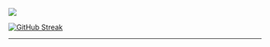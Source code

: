 

<a href="https://opgc.me/#/users/JaeWonLee3003" target="_blank"> <img src="https://api.opgc.me/githubs/users/JaeWonLee3003/tag/?theme=basic"></a>


[![GitHub Streak](https://streak-stats.demolab.com/?user=JaeWonLee3003&theme=vue)](https://git.io/streak-stats) <hr>

